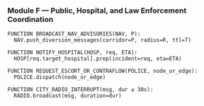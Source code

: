 ### Module F — Public, Hospital, and Law Enforcement Coordination

```
FUNCTION BROADCAST_NAV_ADVISORIES(NAV, P):
  NAV.push_diversion_messages(corridor=P, radius=R, ttl=T)

FUNCTION NOTIFY_HOSPITAL(HOSP, req, ETA):
  HOSP[req.target_hospital].prep(incident=req, eta=ETA)

FUNCTION REQUEST_ESCORT_OR_CONTRAFLOW(POLICE, node_or_edge):
  POLICE.dispatch(node_or_edge)

FUNCTION CITY_RADIO_INTERRUPT(msg, dur ≤ 30s):
  RADIO.broadcast(msg, duration=dur)
```